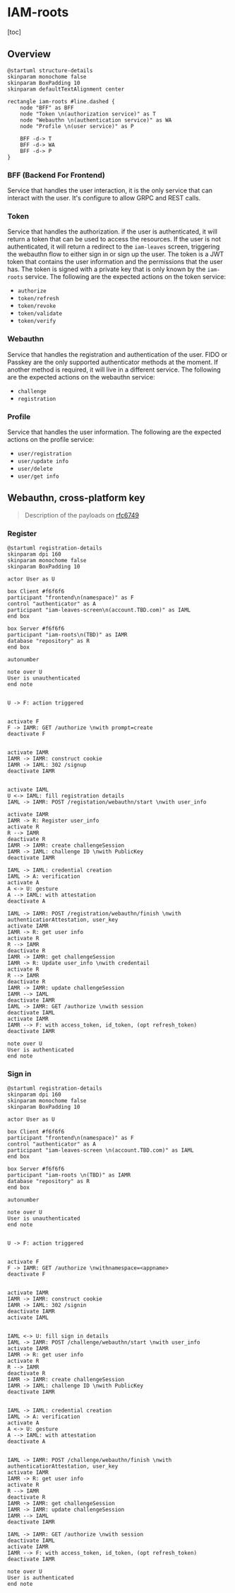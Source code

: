 # IAM-roots

[toc]

## Overview

```plantuml
@startuml structure-details
skinparam monochome false
skinparam BoxPadding 10
skinparam defaultTextAlignment center

rectangle iam-roots #line.dashed {
    node "BFF" as BFF
    node "Token \n(authorization service)" as T
    node "Webauthn \n(authentication service)" as WA
    node "Profile \n(user service)" as P

    BFF -d-> T
    BFF -d-> WA
    BFF -d-> P
}
```

### BFF (Backend For Frontend)

Service that handles the user interaction, it is the only service that can interact with the user. It's configure to
allow GRPC and REST calls.

### Token

Service that handles the authorization. if the user is authenticated, it will return a token that can be used to access
the resources. If the user is not authenticated, it will return a redirect to the `iam-leaves` screen, triggering the
webauthn flow to either sign in or sign up the user. The token is a JWT token that contains the user information and
the permissions that the user has. The token is signed with a private key that is only known by the `iam-roots` service.
The following are the expected actions on the token service:

- `authorize`
- `token/refresh`
- `token/revoke`
- `token/validate`
- `token/verify`

### Webauthn

Service that handles the registration and authentication of the user. FIDO or Passkey are the only supported authenticator
methods at the moment. If another method is required, it will live in a different service. The following are the expected
actions on the webauthn service:

- `challenge`
- `registration`

### Profile

Service that handles the user information.
The following are the expected actions on the profile service:

- `user/registration`
- `user/update info`
- `user/delete`
- `user/get info`

## Webauthn, cross-platform key

> Description of the payloads on [rfc6749](https://datatracker.ietf.org/doc/html/rfc6749)

### Register

```plantuml
@startuml registration-details
skinparam dpi 160
skinparam monochome false
skinparam BoxPadding 10

actor User as U

box Client #f6f6f6
participant "frontend\n(namespace)" as F
control "authenticator" as A
participant "iam-leaves-screen\n(account.TBD.com)" as IAML
end box

box Server #f6f6f6
participant "iam-roots\n(TBD)" as IAMR
database "repository" as R
end box

autonumber

note over U
User is unauthenticated
end note


U -> F: action triggered


activate F
F -> IAMR: GET /authorize \nwith prompt=create
deactivate F


activate IAMR
IAMR -> IAMR: construct cookie
IAMR -> IAML: 302 /signup
deactivate IAMR


activate IAML
U <-> IAML: fill registration details
IAML -> IAMR: POST /registation/webauthn/start \nwith user_info

activate IAMR
IAMR -> R: Register user_info
activate R
R --> IAMR
deactivate R
IAMR -> IAMR: create challengeSession
IAMR -> IAML: challenge ID \nwith PublicKey
deactivate IAMR

IAML -> IAML: credential creation
IAML -> A: verification
activate A
A <-> U: gesture
A --> IAML: with attestation
deactivate A

IAML -> IAMR: POST /registration/webauthn/finish \nwith authenticatiorAttestation, user_key
activate IAMR
IAMR -> R: get user info
activate R
R --> IAMR
deactivate R
IAMR -> IAMR: get challengeSession
IAMR -> R: Update user_info \nwith credentail
activate R
R --> IAMR
deactivate R
IAMR -> IAMR: update challengeSession
IAMR --> IAML
deactivate IAMR
IAML -> IAMR: GET /authorize \nwith session
deactivate IAML
activate IAMR
IAMR --> F: with access_token, id_token, (opt refresh_token)
deactivate IAMR

note over U
User is authenticated
end note
```

### Sign in

```plantuml
@startuml registration-details
skinparam dpi 160
skinparam monochome false
skinparam BoxPadding 10

actor User as U

box Client #f6f6f6
participant "frontend\n(namespace)" as F
control "authenticator" as A
participant "iam-leaves-screen \n(account.TBD.com)" as IAML
end box

box Server #f6f6f6
participant "iam-roots \n(TBD)" as IAMR
database "repository" as R
end box

autonumber

note over U
User is unauthenticated
end note


U -> F: action triggered


activate F
F -> IAMR: GET /authorize \nwithnamespace=<appname>
deactivate F


activate IAMR
IAMR -> IAMR: construct cookie
IAMR -> IAML: 302 /signin
deactivate IAMR
activate IAML


IAML <-> U: fill sign in details
IAML -> IAMR: POST /challenge/webauthn/start \nwith user_info
activate IAMR
IAMR -> R: get user info
activate R
R --> IAMR
deactivate R
IAMR -> IAMR: create challengeSession
IAMR -> IAML: challenge ID \nwith PublicKey
deactivate IAMR


IAML -> IAML: credential creation
IAML -> A: verification
activate A
A <-> U: gesture
A --> IAML: with attestation
deactivate A


IAML -> IAMR: POST /challenge/webauthn/finish \nwith authenticatiorAttestation, user_key
activate IAMR
IAMR -> R: get user info
activate R
R --> IAMR
deactivate R
IAMR -> IAMR: get challengeSession
IAMR -> IAMR: update challengeSession
IAMR --> IAML
deactivate IAMR

IAML -> IAMR: GET /authorize \nwith session
deactivate IAML
activate IAMR
IAMR --> F: with access_token, id_token, (opt refresh_token)
deactivate IAMR

note over U
User is authenticated
end note
```
